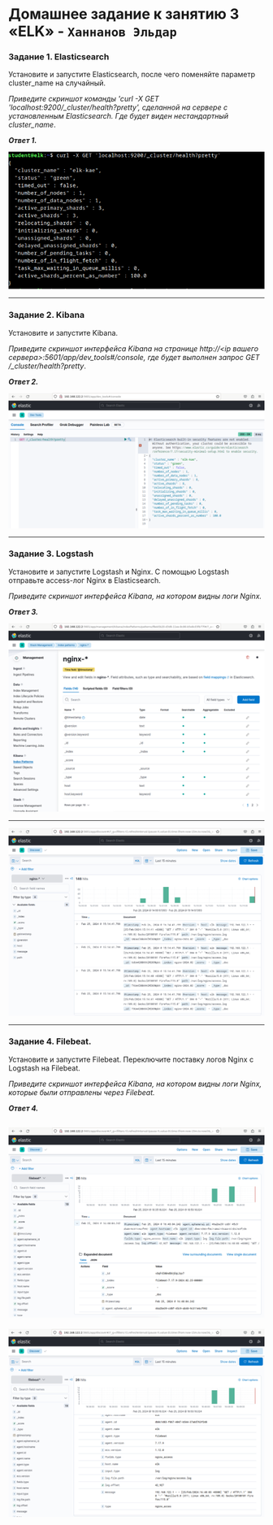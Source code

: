 # Домашнее задание к занятию 3 «ELK» - `Ханнанов Эльдар`


### Задание 1. Elasticsearch 

Установите и запустите Elasticsearch, после чего поменяйте параметр cluster_name на случайный. 

*Приведите скриншот команды 'curl -X GET 'localhost:9200/_cluster/health?pretty', сделанной на сервере с установленным Elasticsearch. Где будет виден нестандартный cluster_name*.

_**Ответ 1.**_

![](https://github.com/eldarkhan/eldar_khannanov_hw/blob/7f7cee5f3ed85d20e4bcf705ef2e973ccf7925e6/sdb_HW/3.%20ELK/img/Eldar-hw3-elk-1.png)


---

### Задание 2. Kibana

Установите и запустите Kibana.

*Приведите скриншот интерфейса Kibana на странице http://<ip вашего сервера>:5601/app/dev_tools#/console, где будет выполнен запрос GET /_cluster/health?pretty*.

_**Ответ 2.**_

![](https://github.com/eldarkhan/eldar_khannanov_hw/blob/7f7cee5f3ed85d20e4bcf705ef2e973ccf7925e6/sdb_HW/3.%20ELK/img/Eldar-hw3-elk-2.png)

---

### Задание 3. Logstash

Установите и запустите Logstash и Nginx. С помощью Logstash отправьте access-лог Nginx в Elasticsearch. 

*Приведите скриншот интерфейса Kibana, на котором видны логи Nginx.*

_**Ответ 3.**_

![](https://github.com/eldarkhan/eldar_khannanov_hw/blob/7f7cee5f3ed85d20e4bcf705ef2e973ccf7925e6/sdb_HW/3.%20ELK/img/Eldar-hw3-elk-3.png)

---

![](https://github.com/eldarkhan/eldar_khannanov_hw/blob/7f7cee5f3ed85d20e4bcf705ef2e973ccf7925e6/sdb_HW/3.%20ELK/img/Eldar-hw3-elk-4.png)


---

### Задание 4. Filebeat. 

Установите и запустите Filebeat. Переключите поставку логов Nginx с Logstash на Filebeat. 

*Приведите скриншот интерфейса Kibana, на котором видны логи Nginx, которые были отправлены через Filebeat.*

_**Ответ 4.**_



![](https://github.com/eldarkhan/eldar_khannanov_hw/blob/7f7cee5f3ed85d20e4bcf705ef2e973ccf7925e6/sdb_HW/3.%20ELK/img/Eldar-hw3-elk-5.png)
---
![](https://github.com/eldarkhan/eldar_khannanov_hw/blob/7f7cee5f3ed85d20e4bcf705ef2e973ccf7925e6/sdb_HW/3.%20ELK/img/Eldar-hw3-elk-6.png)


